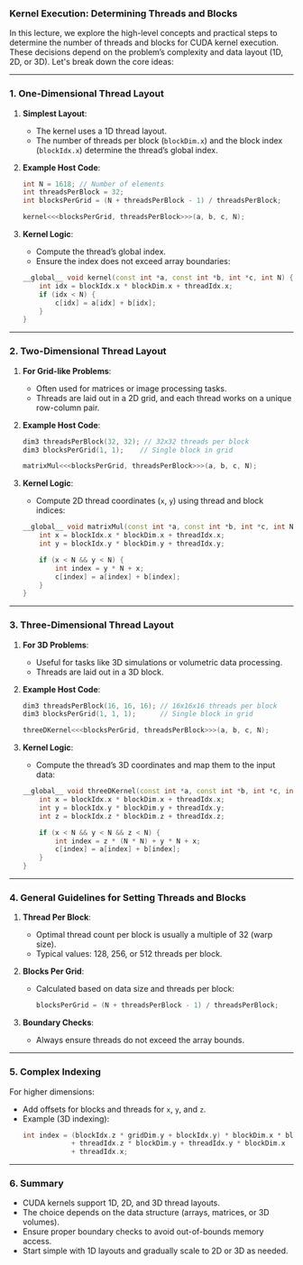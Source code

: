 ### **Kernel Execution: Determining Threads and Blocks**

In this lecture, we explore the high-level concepts and practical steps to determine the number of threads and blocks for CUDA kernel execution. These decisions depend on the problem’s complexity and data layout (1D, 2D, or 3D). Let's break down the core ideas:

---

### **1. One-Dimensional Thread Layout**

1. **Simplest Layout**:
   - The kernel uses a 1D thread layout.
   - The number of threads per block (`blockDim.x`) and the block index (`blockIdx.x`) determine the thread’s global index.

2. **Example Host Code**:
   ```cpp
   int N = 1618; // Number of elements
   int threadsPerBlock = 32;
   int blocksPerGrid = (N + threadsPerBlock - 1) / threadsPerBlock;

   kernel<<<blocksPerGrid, threadsPerBlock>>>(a, b, c, N);
   ```

3. **Kernel Logic**:
   - Compute the thread’s global index.
   - Ensure the index does not exceed array boundaries:
   ```cpp
   __global__ void kernel(const int *a, const int *b, int *c, int N) {
       int idx = blockIdx.x * blockDim.x + threadIdx.x;
       if (idx < N) {
           c[idx] = a[idx] + b[idx];
       }
   }
   ```

---

### **2. Two-Dimensional Thread Layout**

1. **For Grid-like Problems**:
   - Often used for matrices or image processing tasks.
   - Threads are laid out in a 2D grid, and each thread works on a unique row-column pair.

2. **Example Host Code**:
   ```cpp
   dim3 threadsPerBlock(32, 32); // 32x32 threads per block
   dim3 blocksPerGrid(1, 1);    // Single block in grid

   matrixMul<<<blocksPerGrid, threadsPerBlock>>>(a, b, c, N);
   ```

3. **Kernel Logic**:
   - Compute 2D thread coordinates (`x`, `y`) using thread and block indices:
   ```cpp
   __global__ void matrixMul(const int *a, const int *b, int *c, int N) {
       int x = blockIdx.x * blockDim.x + threadIdx.x;
       int y = blockIdx.y * blockDim.y + threadIdx.y;

       if (x < N && y < N) {
           int index = y * N + x;
           c[index] = a[index] + b[index];
       }
   }
   ```

---

### **3. Three-Dimensional Thread Layout**

1. **For 3D Problems**:
   - Useful for tasks like 3D simulations or volumetric data processing.
   - Threads are laid out in a 3D block.

2. **Example Host Code**:
   ```cpp
   dim3 threadsPerBlock(16, 16, 16); // 16x16x16 threads per block
   dim3 blocksPerGrid(1, 1, 1);      // Single block in grid

   threeDKernel<<<blocksPerGrid, threadsPerBlock>>>(a, b, c, N);
   ```

3. **Kernel Logic**:
   - Compute the thread’s 3D coordinates and map them to the input data:
   ```cpp
   __global__ void threeDKernel(const int *a, const int *b, int *c, int N) {
       int x = blockIdx.x * blockDim.x + threadIdx.x;
       int y = blockIdx.y * blockDim.y + threadIdx.y;
       int z = blockIdx.z * blockDim.z + threadIdx.z;

       if (x < N && y < N && z < N) {
           int index = z * (N * N) + y * N + x;
           c[index] = a[index] + b[index];
       }
   }
   ```

---

### **4. General Guidelines for Setting Threads and Blocks**

1. **Thread Per Block**:
   - Optimal thread count per block is usually a multiple of 32 (warp size).
   - Typical values: 128, 256, or 512 threads per block.

2. **Blocks Per Grid**:
   - Calculated based on data size and threads per block:
     ```cpp
     blocksPerGrid = (N + threadsPerBlock - 1) / threadsPerBlock;
     ```

3. **Boundary Checks**:
   - Always ensure threads do not exceed the array bounds.

---

### **5. Complex Indexing**
For higher dimensions:
- Add offsets for blocks and threads for `x`, `y`, and `z`.
- Example (3D indexing):
  ```cpp
  int index = (blockIdx.z * gridDim.y + blockIdx.y) * blockDim.x * blockDim.y
              + threadIdx.z * blockDim.y + threadIdx.y * blockDim.x
              + threadIdx.x;
  ```

---

### **6. Summary**
- CUDA kernels support 1D, 2D, and 3D thread layouts.
- The choice depends on the data structure (arrays, matrices, or 3D volumes).
- Ensure proper boundary checks to avoid out-of-bounds memory access.
- Start simple with 1D layouts and gradually scale to 2D or 3D as needed.
